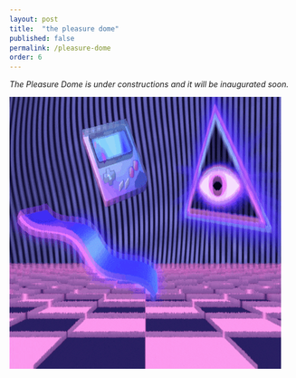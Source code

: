 ```yaml
---
layout: post
title:  "the pleasure dome"
published: false
permalink: /pleasure-dome
order: 6
---
```

*The Pleasure Dome is under constructions and it will be inaugurated soon.*

<img src='/assets/vaporwave.gif'>

<embed src="/assets/sound.mp3" autostart="true" loop="true" hidden="true">
